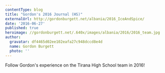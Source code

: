 ```yaml
---
contentType: blog
title: "Gordon's 2016 Journal (HS)"
externalUrl: http://gordonburgett.net/albania/2016_IceAndSpice/
date: '2016-06-27'
published: true
heroimage: //gordonburgett.net/.640x/images/albania/2016/2016_team.jpg
author:
  gravatar: df4465d02ee102eafa27c948dccd8e4d
  name: Gordon Burgett
  photo: ''
---
```


Follow Gordon's experience on the Tirana High School team in 2016!